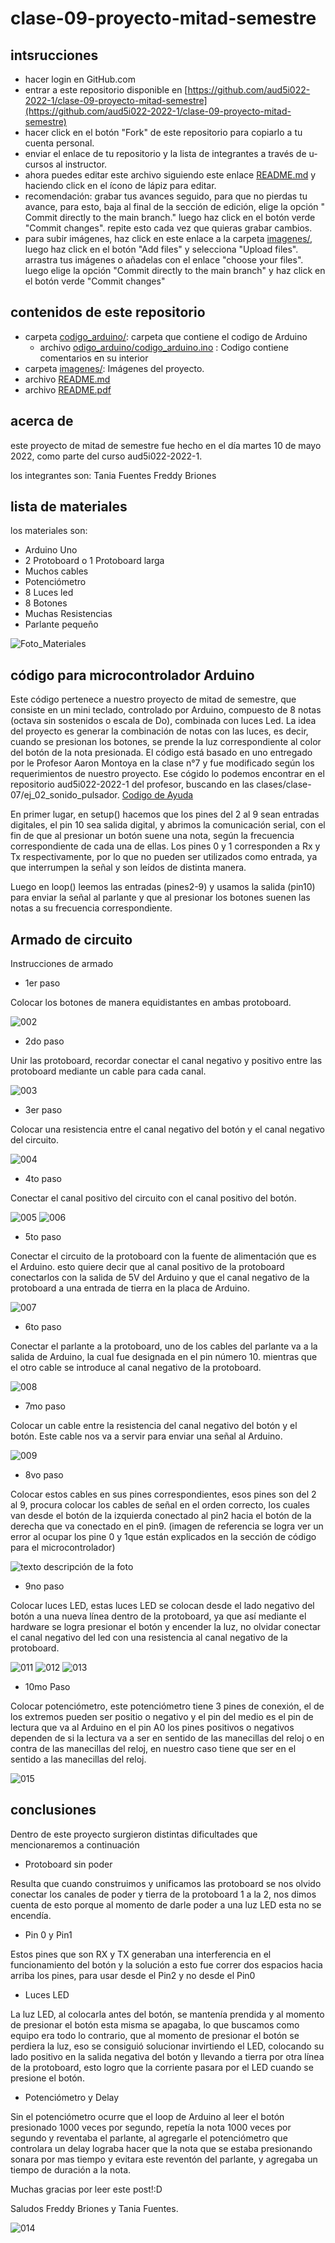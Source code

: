 # clase-09-proyecto-mitad-semestre

## intsrucciones

* hacer login en GitHub.com
* entrar a este repositorio disponible en [https://github.com/aud5i022-2022-1/clase-09-proyecto-mitad-semestre](https://github.com/aud5i022-2022-1/clase-09-proyecto-mitad-semestre)
* hacer click en el botón "Fork" de este repositorio para copiarlo a tu cuenta personal.
* enviar el enlace de tu repositorio y la lista de integrantes a través de u-cursos al instructor.
* ahora puedes editar este archivo siguiendo este enlace [README.md](README.md) y haciendo click en el ícono de lápiz para editar.
* recomendación: grabar tus avances seguido, para que no pierdas tu avance, para esto, baja al final de la sección de edición, elige la opción " Commit directly to the main branch." luego haz click en el botón verde "Commit changes". repite esto cada vez que quieras grabar cambios.
* para subir imágenes, haz click en este enlace a la carpeta [imagenes/](imagenes/), luego haz click en el botón "Add files" y selecciona "Upload files". arrastra tus imágenes o añadelas con el enlace "choose your files". luego elige la opción "Commit directly to the main branch" y haz click en el botón verde "Commit changes"

## contenidos de este repositorio

* carpeta [codigo_arduino/](codigo_arduino/): carpeta que contiene el codigo de Arduino
  * archivo [odigo_arduino/codigo_arduino.ino](codigo_arduino/codigo_arduino.ino) : Codigo contiene comentarios en su interior
* carpeta [imagenes/](imagenes/): Imágenes del proyecto.
* archivo [README.md](README.md)
* archivo [README.pdf](README.pdf)


## acerca de

este proyecto de mitad de semestre fue hecho en el día martes 10 de mayo 2022, como parte del curso  aud5i022-2022-1.

los integrantes son: Tania Fuentes
                     Freddy Briones

## lista de materiales

los materiales son:

* Arduino Uno
* 2 Protoboard o 1 Protoboard larga
* Muchos cables
* Potenciómetro
* 8 Luces led
* 8 Botones
* Muchas Resistencias
* Parlante pequeño

![Foto_Materiales](imagenes/001.jpeg)

## código para microcontrolador Arduino

Este código pertenece a nuestro proyecto de mitad de semestre, que consiste en un mini teclado, controlado por Arduino, compuesto de 8 notas (octava sin sostenidos o escala de Do), combinada con luces Led. La idea del proyecto es generar la combinación de notas con las luces, es decir, cuando se presionan los botones, se prende la luz correspondiente al color del botón de la nota presionada.
El código está basado en uno entregado por le Profesor Aaron Montoya en la clase n°7 y fue modificado según los requerimientos de nuestro proyecto. 
Ese cógido lo podemos encontrar en el repositorio aud5i022-2022-1 del profesor, buscando en las clases/clase-07/ej_02_sonido_pulsador.
[Codigo de Ayuda](https://github.com/montoyamoraga/aud5i022-2022-1/blob/main/clases/clase-07/ej_02_sonido_pulsador/ej_02_sonido_pulsador.ino)

En primer lugar, en setup() hacemos que los pines del 2 al 9 sean entradas digitales, el pin 10 sea salida digital, y abrimos la comunicación serial, con el fin de que al presionar un botón suene una nota, según la frecuencia correspondiente de cada una de ellas. 
Los pines 0 y 1 corresponden a Rx y Tx respectivamente, por lo que no pueden ser utilizados como entrada, ya que interrumpen la señal y son leídos de distinta manera. 

Luego en loop() leemos las entradas (pines2-9) y usamos la salida (pin10) para enviar la señal al parlante y que al presionar los botones suenen las notas a su frecuencia correspondiente.

## Armado de circuito

Instrucciones de armado 

* 1er paso

Colocar los botones de manera equidistantes en ambas protoboard.

![002](imagenes/002.jpeg)

* 2do paso

Unir las protoboard, recordar conectar el canal negativo y positivo entre las protoboard mediante un cable para cada canal.

![003](imagenes/003.jpeg)

* 3er paso

Colocar una resistencia entre el canal negativo del botón y el canal negativo del circuito.

![004](imagenes/004.jpeg)

* 4to paso 

Conectar el canal positivo del circuito con el canal positivo del botón.

![005](imagenes/005.jpeg)
![006](imagenes/006.jpeg)

* 5to paso

Conectar el circuito de la protoboard con la fuente de alimentación que es el Arduino.
esto quiere decir que al canal positivo de la protoboard conectarlos con la salida de 5V del Arduino y que el canal negativo de la protoboard a una entrada de tierra en la placa de Arduino.

![007](imagenes/007.jpeg)

* 6to paso

Conectar el parlante a la protoboard, uno de los cables del parlante va a la salida de Arduino, la cual fue designada en el pin número 10.
mientras que el otro cable se introduce al canal negativo de la protoboard.

![008](imagenes/008.jpeg)


* 7mo paso

Colocar un cable entre la resistencia del canal negativo del botón y el botón. Este cable nos va a servir para enviar una señal al Arduino.

![009](imagenes/009.jpeg)

* 8vo paso

Colocar estos cables en sus pines correspondientes, esos pines son del 2 al 9, procura colocar los cables de señal en el orden correcto, los cuales van desde el botón de la izquierda conectado al pin2 hacia el botón de la derecha que va conectado en el pin9.
(imagen de referencia se logra ver un error al ocupar los pine 0 y 1que están explicados en la sección de código para el microcontrolador)

![texto descripción de la foto](imagenes/010.jpeg)

* 9no paso 

Colocar luces LED, estas luces LED se colocan desde el lado negativo del botón a una nueva línea dentro de la protoboard, ya que así mediante el hardware se logra presionar el botón y encender la luz, no olvidar conectar el canal negativo del led con una resistencia al canal negativo de la protoboard.

![011](imagenes/011.jpeg)
![012](imagenes/012.jpeg)
![013](imagenes/013.jpeg)

* 10mo Paso

Colocar potenciómetro, este potenciómetro tiene 3 pines de conexión, el de los extremos pueden ser positio o negativo y el pin del medio es el pin de lectura que va al Arduino en el pin A0
los pines positivos o negativos dependen de si la lectura va a ser en sentido de las manecillas del reloj o en contra de las manecillas del reloj, en nuestro caso tiene que ser en el sentido a las manecillas del reloj.

![015](imagenes/015.jpeg)


## conclusiones

Dentro de este proyecto surgieron distintas dificultades que mencionaremos a continuación

* Protoboard sin poder

Resulta que cuando construimos y unificamos las protoboard se nos olvido conectar los canales de poder y tierra de la protoboard 1 a la 2, nos dimos cuenta de esto porque al momento de darle poder a una luz LED esta no se encendía.

* Pin 0 y Pin1

Estos pines que son RX y TX generaban una interferencia en el funcionamiento del botón y la solución a esto fue correr dos espacios hacia arriba los pines, para usar desde el Pin2 y no desde el Pin0

* Luces LED

La luz LED, al colocarla antes del botón, se mantenía prendida y al momento de presionar el botón esta misma se apagaba, lo que buscamos como equipo era todo lo contrario, que al momento de presionar el botón se perdiera la luz, eso se consiguió solucionar invirtiendo el LED, colocando su lado positivo en la salida negativa del botón y llevando a tierra por otra línea de la protoboard, esto logro que la corriente pasara por el LED cuando se presione el botón.

* Potenciómetro y Delay

Sin el potenciómetro ocurre que el loop de Arduino al leer el botón presionado 1000 veces por segundo, repetía la nota 1000 veces por segundo y reventaba el parlante, al agregarle el potenciómetro que controlara un delay lograba hacer que la nota que se estaba presionando sonara por mas tiempo y evitara este reventón del parlante, y agregaba un tiempo de duración a la nota.

Muchas gracias por leer este post!:D

Saludos Freddy Briones y Tania Fuentes.

![014](imagenes/014.jpeg)

